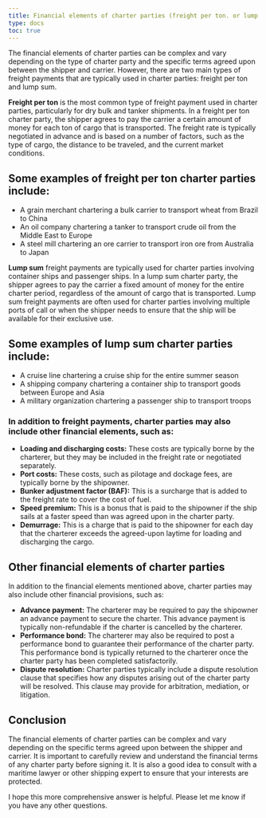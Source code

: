 ```yaml
---
title: Financial elements of charter parties (freight per ton. or lump sum)
type: docs
toc: true
---
```



The financial elements of charter parties can be complex and vary depending on the type of charter party and the specific terms agreed upon between the shipper and carrier. However, there are two main types of freight payments that are typically used in charter parties: freight per ton and lump sum.

**Freight per ton** is the most common type of freight payment used in charter parties, particularly for dry bulk and tanker shipments. In a freight per ton charter party, the shipper agrees to pay the carrier a certain amount of money for each ton of cargo that is transported. The freight rate is typically negotiated in advance and is based on a number of factors, such as the type of cargo, the distance to be traveled, and the current market conditions.

## Some examples of freight per ton charter parties include:

* A grain merchant chartering a bulk carrier to transport wheat from Brazil to China
* An oil company chartering a tanker to transport crude oil from the Middle East to Europe
* A steel mill chartering an ore carrier to transport iron ore from Australia to Japan

**Lump sum** freight payments are typically used for charter parties involving container ships and passenger ships. In a lump sum charter party, the shipper agrees to pay the carrier a fixed amount of money for the entire charter period, regardless of the amount of cargo that is transported. Lump sum freight payments are often used for charter parties involving multiple ports of call or when the shipper needs to ensure that the ship will be available for their exclusive use.

## Some examples of lump sum charter parties include:

* A cruise line chartering a cruise ship for the entire summer season
* A shipping company chartering a container ship to transport goods between Europe and Asia
* A military organization chartering a passenger ship to transport troops

### In addition to freight payments, charter parties may also include other financial elements, such as:

* **Loading and discharging costs:** These costs are typically borne by the charterer, but they may be included in the freight rate or negotiated separately.
* **Port costs:** These costs, such as pilotage and dockage fees, are typically borne by the shipowner.
* **Bunker adjustment factor (BAF):** This is a surcharge that is added to the freight rate to cover the cost of fuel.
* **Speed premium:** This is a bonus that is paid to the shipowner if the ship sails at a faster speed than was agreed upon in the charter party.
* **Demurrage:** This is a charge that is paid to the shipowner for each day that the charterer exceeds the agreed-upon laytime for loading and discharging the cargo.

## Other financial elements of charter parties

In addition to the financial elements mentioned above, charter parties may also include other financial provisions, such as:

* **Advance payment:** The charterer may be required to pay the shipowner an advance payment to secure the charter. This advance payment is typically non-refundable if the charter is cancelled by the charterer.
* **Performance bond:** The charterer may also be required to post a performance bond to guarantee their performance of the charter party. This performance bond is typically returned to the charterer once the charter party has been completed satisfactorily.
* **Dispute resolution:** Charter parties typically include a dispute resolution clause that specifies how any disputes arising out of the charter party will be resolved. This clause may provide for arbitration, mediation, or litigation.

## Conclusion

The financial elements of charter parties can be complex and vary depending on the specific terms agreed upon between the shipper and carrier. It is important to carefully review and understand the financial terms of any charter party before signing it. It is also a good idea to consult with a maritime lawyer or other shipping expert to ensure that your interests are protected.

I hope this more comprehensive answer is helpful. Please let me know if you have any other questions.
